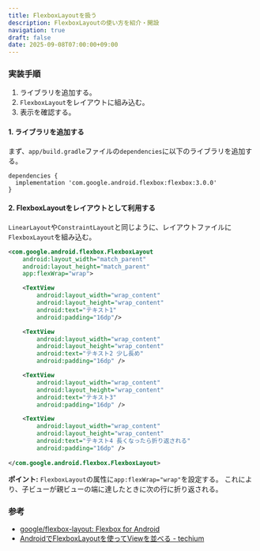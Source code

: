 ```yaml
---
title: FlexboxLayoutを扱う
description: FlexboxLayoutの使い方を紹介・開設
navigation: true
draft: false
date: 2025-09-08T07:00:00+09:00
---
```



### 実装手順

1.  ライブラリを追加する。
2.  `FlexboxLayout`をレイアウトに組み込む。
3.  表示を確認する。

#### 1\. ライブラリを追加する

まず、`app/build.gradle`ファイルの`dependencies`に以下のライブラリを追加する。

```
dependencies {
  implementation 'com.google.android.flexbox:flexbox:3.0.0'
}
```

#### 2\. FlexboxLayoutをレイアウトとして利用する

`LinearLayout`や`ConstraintLayout`と同じように、レイアウトファイルに`FlexboxLayout`を組み込む。

```xml
<com.google.android.flexbox.FlexboxLayout
    android:layout_width="match_parent"
    android:layout_height="match_parent"
    app:flexWrap="wrap">

    <TextView
        android:layout_width="wrap_content"
        android:layout_height="wrap_content"
        android:text="テキスト1"
        android:padding="16dp"/>

    <TextView
        android:layout_width="wrap_content"
        android:layout_height="wrap_content"
        android:text="テキスト2 少し長め"
        android:padding="16dp" />

    <TextView
        android:layout_width="wrap_content"
        android:layout_height="wrap_content"
        android:text="テキスト3"
        android:padding="16dp" />

    <TextView
        android:layout_width="wrap_content"
        android:layout_height="wrap_content"
        android:text="テキスト4 長くなったら折り返される"
        android:padding="16dp" />
            
</com.google.android.flexbox.FlexboxLayout>
```

**ポイント:** `FlexboxLayout`の属性に`app:flexWrap="wrap"`を設定する。
これにより、子ビューが親ビューの端に達したときに次の行に折り返される。


### 参考

  * [google/flexbox-layout: Flexbox for Android](https://github.com/google/flexbox-layout)
  * [AndroidでFlexboxLayoutを使ってViewを並べる - techium](https://techium.hatenablog.com/entry/2016/05/13/090000)